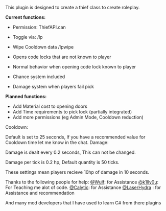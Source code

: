 This plugin is designed to create a thief class to create roleplay.

**Current functions:**


* Permission: ThiefAPI.can
* Toggle via: /lp
* Wipe Cooldown data /lpwipe

* Opens code locks that are not known to player
* Normal behavior when opening code lock known to player
* Chance system included
* Damage system when players fail pick


**Planned functions:**


* Add Material cost to opening doors
* Add Time requirements to pick lock (partially integrated)
* Add more permissions (eg Admin Mode, Cooldown reduction)

Cooldown:

Default is set to 25 seconds, If you have a recommended value for  Cooldown time let me know in the chat.
Damage:

Damage is dealt every 0.2 seconds, This can not be changed.

Damage per tick is 0.2 hp, Default quantity is 50 ticks.

These settings mean players recieve 10hp of damage in 10 seconds.

Thanks to the following people for help:
[@Wulf](http://oxidemod.org/members/1115/): for Assistance
[@k1lly0u](http://oxidemod.org/members/36455/): For Teaching me alot of code.
[@Calytic](http://oxidemod.org/members/58712/): for Assistance
[@LaserHydra](http://oxidemod.org/members/53411/)  : for Assistance and recommendation

And many mod developers that I have used to learn C# from there plugins